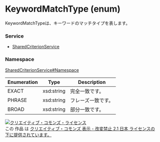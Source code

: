 # KeywordMatchType (enum)
KeywordMatchTypeは、キーワードのマッチタイプを表します。

### Service
+ [SharedCriterionService](../../services/SharedCriterionService.md)

### Namespace
[SharedCriterionService#Namespace](../../services/SharedCriterionService.md#namespace)

| Enumeration | Type | Description |
|---|---|---|
| EXACT| xsd:string | 完全一致です。 |
| PHRASE| xsd:string | フレーズ一致です。 |
| BROAD| xsd:string | 部分一致です。 |

<a rel="license" href="http://creativecommons.org/licenses/by-nd/2.1/jp/"><img alt="クリエイティブ・コモンズ・ライセンス" style="border-width:0" src="https://i.creativecommons.org/l/by-nd/2.1/jp/88x31.png" /></a><br />この 作品 は <a rel="license" href="http://creativecommons.org/licenses/by-nd/2.1/jp/">クリエイティブ・コモンズ 表示 - 改変禁止 2.1 日本 ライセンスの下に提供されています。</a>
